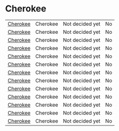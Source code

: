 # Cherokee

| | | | |
|-|-|-|-|
| [Cherokee](https://play.google.com/store/apps/dev?id=5385326342883722772) | Cherokee | Not decided yet | No |
| [Cherokee](https://play.google.com/store/apps/details?id=com.cherokeelessons.syllabary.one) | Cherokee | Not decided yet | No |
| [Cherokee](https://play.google.com/store/apps/details?id=net.blackenvelope.write.native.american) | Cherokee | Not decided yet | No |
| [Cherokee](https://play.google.com/store/apps/details?id=com.shex.beginnercherokee) | Cherokee | Not decided yet | No |
| [Cherokee](https://play.google.com/store/apps/details?id=com.thewebvalue.cherokee.english) | Cherokee | Not decided yet | No |
| [Cherokee](https://play.google.com/store/apps/details?id=com.shex.startfromzero_cherokee) | Cherokee | Not decided yet | No |
| [Cherokee](https://play.google.com/store/apps/details?id=apps.webbooks.myths_of_the_cherokee) | Cherokee | Not decided yet | No |
| [Cherokee](https://play.google.com/store/apps/details?id=com.shex.cherokeelocker) | Cherokee | Not decided yet | No |
| [Cherokee](https://play.google.com/store/apps/details?id=com.devinckeyboard.easytypingcherokeekeyboardfontsandthemes) | Cherokee | Not decided yet | No |
| [Cherokee](https://play.google.com/store/apps/details?id=klye.plugin.ck) | Cherokee | Not decided yet | No |
| [Cherokee](https://play.google.com/store/apps/details?id=com.emm.app.masteranylanguage.cherokee) | Cherokee | Not decided yet | No |
| [Cherokee](https://play.google.com/store/apps/details?id=com.mango.android) | Cherokee | Not decided yet | No |
| [Cherokee](https://play.google.com/store/apps/details?id=eu.khonsu.alphabets) | Cherokee | Not decided yet | No |

